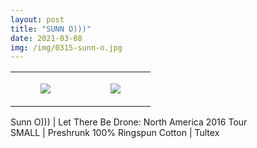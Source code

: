 ```yaml
---
layout: post
title: "SUNN O)))"
date: 2021-03-08
img: /img/0315-sunn-o.jpg
---
```




<table style="width:100%;"><tr><td style="vertical-align:top;">
      <figure class="tmblr-full" data-orig-height="2048" data-orig-width="1365" data-orig-src="https://concertshirts.netlify.app/shirts/0315/0315-01.jpg"><img src="https://64.media.tumblr.com/51b19914e4c419fdef99ca41ac469d42/81c15e78d9060d7e-25/s540x810/5add7a92ddb374bc8026271ba1c47257495124cc.jpg" data-orig-height="2048" data-orig-width="1365" data-orig-src="https://concertshirts.netlify.app/shirts/0315/0315-01.jpg"/></figure></td>
    <td style="vertical-align:top;">
      <figure class="tmblr-full" data-orig-height="2048" data-orig-width="1365" data-orig-src="https://concertshirts.netlify.app/shirts/0315/0315-02.jpg"><img src="https://64.media.tumblr.com/8a6d4e5f6023c0af047b12776665c2c4/81c15e78d9060d7e-cd/s540x810/dd28f30f303455957e2e6255a259575b82547d6d.jpg" data-orig-height="2048" data-orig-width="1365" data-orig-src="https://concertshirts.netlify.app/shirts/0315/0315-02.jpg"/></figure></td>
  </tr></table><p>
  Sunn O))) | Let There Be Drone: North America 2016 Tour<br/>SMALL | Preshrunk 100% Ringspun Cotton | Tultex
</p>
